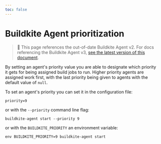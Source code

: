 ```yaml
---
toc: false
---
```


# Buildkite Agent prioritization

>🚧 This page references the out-of-date Buildkite Agent v2.
> For docs referencing the Buildkite Agent v3, <a href="/docs/agent/v3/prioritization">see the latest version of this document</a>.

By setting an agent's priority value you are able to designate which priority it gets for being assigned build jobs to run. Higher priority agents are assigned work first, with the last priority being given to agents with the default value of `null`.

To set an agent's priority you can set it in the configuration file:

```
priority=9
```

or with the `--priority` command line flag:

```
buildkite-agent start --priority 9
```

or with the `BUILDKITE_PRIORITY` an environment variable:

```
env BUILDKITE_PRIORITY=9 buildkite-agent start
```
